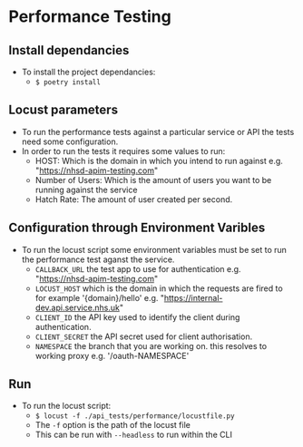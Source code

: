 # Performance Testing

## Install dependancies

* To install the project dependancies:  
    * ```$ poetry install```

## Locust parameters

* To run the performance tests against a particular service or API the tests need some configuration.
* In order to run the tests it requires some values to run:
    * HOST: Which is the domain in which you intend to run against e.g. "https://nhsd-apim-testing.com"
    * Number of Users: Which is the amount of users you want to be running against the service
    * Hatch Rate: The amount of user created per second.

## Configuration through Environment Varibles

* To run the locust script some environment variables must be set to run the performance test aganst the service.
    * ``` CALLBACK_URL ``` the test app to use for authentication e.g. "https://nhsd-apim-testing.com"
    * ``` LOCUST_HOST ``` which is the domain in which the requests are fired to for example '{domain}/hello' e.g. "https://internal-dev.api.service.nhs.uk"
    * ``` CLIENT_ID ``` the API key used to identify the client during authentication.
    * ``` CLIENT_SECRET ``` the API secret used for client authorisation.
    * ``` NAMESPACE ``` the branch that you are working on. this resolves to working proxy e.g. '/oauth-NAMESPACE'

## Run

* To run the locust script:
    * ```$ locust -f ./api_tests/performance/locustfile.py```
    * The ``` -f ``` option is the path of the locust file 
    * This can be run with ```--headless``` to run within the CLI
